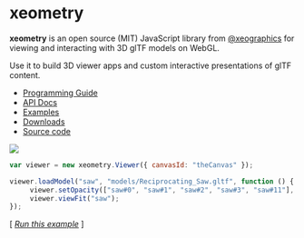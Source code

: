 # xeometry

**xeometry** is an open source \(MIT\) JavaScript library from [@xeographics](https://twitter.com/xeographics) for viewing and interacting with 3D glTF models on WebGL. 

Use it to build 3D viewer apps and custom interactive presentations of glTF content.

* [Programming Guide](https://www.gitbook.com/book/xeolabs/xeometry-guide/details)
* [API Docs](http://xeometry.org/docs)
* [Examples](http://xeometry.org/examples)
* [Downloads](https://github.com/xeolabs/xeometry/releases)
* [Source code](https://github.com/xeolabs/xeometry)

[![](http://xeolabs.com/xeometry/assets/transparency.png)](http://xeolabs.com/xeometry/examples/#effects_transparency)

````javascript
var viewer = new xeometry.Viewer({ canvasId: "theCanvas" });

viewer.loadModel("saw", "models/Reciprocating_Saw.gltf", function () {
     viewer.setOpacity(["saw#0", "saw#1", "saw#2", "saw#3", "saw#11"], 0.3);
     viewer.viewFit("saw");
});
````
\[ [_Run this example_](http://xeolabs.com/xeometry/examples/#effects_transparency) \]
